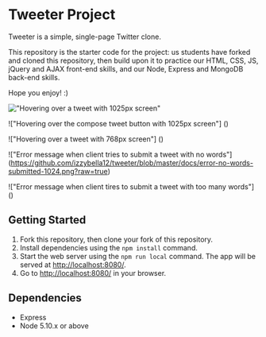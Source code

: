 # Tweeter Project

Tweeter is a simple, single-page Twitter clone.

This repository is the starter code for the project: us students have forked and cloned this repository, then build upon it to practice our HTML, CSS, JS, jQuery and AJAX front-end skills, and our Node, Express and MongoDB back-end skills.

Hope you enjoy! :)

!["Hovering over a tweet with 1025px screen"]()

!["Hovering over the compose tweet button with 1025px screen"] ()

!["Hovering over a tweet with 768px screen"] ()

!["Error message when client tries to submit a tweet with no words"] (https://github.com/izzybella12/tweeter/blob/master/docs/error-no-words-submitted-1024.png?raw=true)

!["Error message when client tires to submit a tweet with too many words"] ()

## Getting Started

1. Fork this repository, then clone your fork of this repository.
2. Install dependencies using the `npm install` command.
3. Start the web server using the `npm run local` command. The app will be served at <http://localhost:8080/>.
4. Go to <http://localhost:8080/> in your browser.

## Dependencies

- Express
- Node 5.10.x or above
